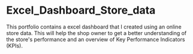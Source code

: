 # Excel_Dashboard_Store_data
This portfolio contains a excel dashboard that I created using an online store data.
This will help the shop owner to get a better understanding of the store's performance and an overview of Key Performance Indicators (KPIs).
